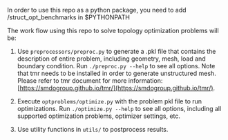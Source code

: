 In order to use this repo as a python package, you need to add /struct_opt_benchmarks in $PYTHONPATH

The work flow using this repo to solve topology optimization problems will be:

1. Use `preprocessors/preproc.py` to generate a .pkl file that contains the description of entire problem,
including geometry, mesh, load and boundary condition. Run `./preproc.py --help` to see all options.
Note that tmr needs to be installed in order to generate unstructured mesh. Please refer to tmr document for
more information: [https://smdogroup.github.io/tmr/](https://smdogroup.github.io/tmr/).

2. Execute `optproblems/optimize.py` with the problem pkl file to run optimizations. Run `./optimize.py --help`
to see all options, including all supported optimization problems, optimizer settings, etc.

3. Use utility functions in `utils/` to postprocess results.
